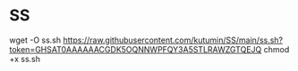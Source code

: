 # SS

wget -O ss.sh https://raw.githubusercontent.com/kutumin/SS/main/ss.sh?token=GHSAT0AAAAAACGDK5OQNNWPFQY3A5STLRAWZGTQEJQ
chmod +x ss.sh
